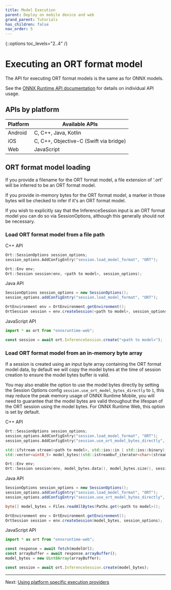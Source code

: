 ```yaml
---
title: Model Execution
parent: Deploy on mobile device and web
grand_parent: Tutorials
has_children: false
nav_order: 5
---
```

{::options toc_levels="2..4" /}

# Executing an ORT format model

The API for executing ORT format models is the same as for ONNX models.

See the [ONNX Runtime API documentation](../../api) for details on individual API usage.

## APIs by platform


| Platform | Available APIs |
|----------|----------------|
| Android | C, C++, Java, Kotlin |
| iOS | C, C++, Objective-C (Swift via bridge) |
| Web | JavaScript |

## ORT format model loading

If you provide a filename for the ORT format model, a file extension of '.ort' will be inferred to be an ORT format model.

If you provide in-memory bytes for the ORT format model, a marker in those bytes will be checked to infer if it's an ORT format model.

If you wish to explicitly say that the InferenceSession input is an ORT format model you can do so via SessionOptions, although this generally should not be necessary.

### Load ORT format model from a file path

C++ API
```c++
Ort::SessionOptions session_options;
session_options.AddConfigEntry("session.load_model_format", "ORT");

Ort::Env env;
Ort::Session session(env, <path to model>, session_options);
```

Java API
```java
SessionOptions session_options = new SessionOptions();
session_options.addConfigEntry("session.load_model_format", "ORT");

OrtEnvironment env = OrtEnvironment.getEnvironment();
OrtSession session = env.createSession(<path to model>, session_options);
```

JavaScript API
```js
import * as ort from "onnxruntime-web";

const session = await ort.InferenceSession.create("<path to model>");
```

### Load ORT format model from an in-memory byte array

If a session is created using an input byte array containing the ORT format model data, by default we will copy the model bytes at the time of session creation to ensure the model bytes buffer is valid.

You may also enable the option to use the model bytes directly by setting the Session Options config `session.use_ort_model_bytes_directly` to `1`, this may reduce the peak memory usage of ONNX Runtime Mobile, you will need to guarantee that the model bytes are valid throughout the lifespan of the ORT session using the model bytes. For ONNX Runtime Web, this option is set by default.

C++ API
```c++
Ort::SessionOptions session_options;
session_options.AddConfigEntry("session.load_model_format", "ORT");
session_options.AddConfigEntry("session.use_ort_model_bytes_directly", "1");

std::ifstream stream(<path to model>, std::ios::in | std::ios::binary);
std::vector<uint8_t> model_bytes((std::istreambuf_iterator<char>(stream)), std::istreambuf_iterator<char>());

Ort::Env env;
Ort::Session session(env, model_bytes.data(), model_bytes.size(), session_options);
```

Java API
```java
SessionOptions session_options = new SessionOptions();
session_options.addConfigEntry("session.load_model_format", "ORT");
session_options.addConfigEntry("session.use_ort_model_bytes_directly", "1");

byte[] model_bytes = Files.readAllBytes(Paths.get(<path to model>));

OrtEnvironment env = OrtEnvironment.getEnvironment();
OrtSession session = env.createSession(model_bytes, session_options);
```

JavaScript API
```js
import * as ort from "onnxruntime-web";

const response = await fetch(modelUrl);
const arrayBuffer = await response.arrayBuffer();
model_bytes = new Uint8Array(arrayBuffer);

const session = await ort.InferenceSession.create(model_bytes);
```

------

Next: [Using platform specific execution providers](./using-platform-specific-ep.md)
